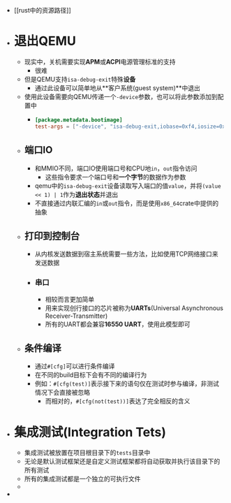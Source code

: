 - [[rust中的资源路径]]
- # 退出QEMU
	- 现实中，关机需要实现**APM**或**ACPI**电源管理标准的支持
		- 很难
	- 但是QEMU支持``isa-debug-exit``特殊**设备**
		- 通过此设备可以简单地从**客户系统(guest system)**中退出
	- 使用此设备需要向QEMU传递一个``-device``参数，也可以将此参数添加到配置中
		- ```toml
		  [package.metadata.bootimage]
		  test-args = ["-device", "isa-debug-exit,iobase=0xf4,iosize=0x04"]
		  ```
	- ## 端口IO
		- 和MMIO不同，端口IO使用端口号和CPU地``in``，``out``指令访问
			- 这些指令要求一个端口号和**一个字节**的数据作为参数
		- qemu中的``isa-debug-exit``设备读取写入端口的值``value``，并将``(value << 1) | 1``作为**退出状态**并退出
		- 不直接通过内联汇编的``in``或``out``指令，而是使用``x86_64``crate中提供的抽象
	- ## 打印到控制台
		- 从内核发送数据到宿主系统需要一些方法，比如使用TCP网络接口来发送数据
		- ### 串口
			- 相较而言更加简单
			- 用来实现创行接口的芯片被称为**UARTs**(Universal Asynchronous Receiver-Transmitter)
			- 所有的UART都会兼容**16550 UART**，使用此模型即可
	- ## 条件编译
		- 通过``#[cfg]``可以进行条件编译
		- 在不同的build目标下会有不同的编译行为
		- 例如：``#[cfg(test)]``表示接下来的语句仅在测试时参与编译，非测试情况下会直接被忽略
			- 而相对的，``#[cfg(not(test))]``表达了完全相反的含义
- # 集成测试(Integration Tets)
	- 集成测试被放置在项目根目录下的``tests``目录中
	- 无论是默认测试框架还是自定义测试框架都将自动获取并执行该目录下的所有测试
	- 所有的集成测试都是一个独立的可执行文件
	-
-